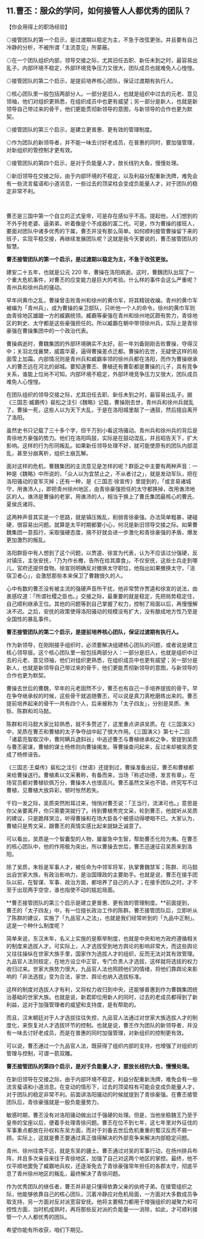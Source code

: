## 11.曹丕：服众的学问，如何接管人人都优秀的团队？
【你会用得上的职场经验】


◎接管团队的第一个启示，是过渡期以稳定为主，不急于改弦更张。并且要有自己冷静的分析，不被所谓「主流意见」所蒙蔽。


◎在一个团队组织内部，领导交接之际，尤其旧任去职、新任未到之时，最容易出乱子。内部环境不稳定，外部环境竞争压力又很大，团队成员也就难免人心惶惶。


◎接管团队的第二个启示，是提前培养核心团队，保证过渡期有执行人。


◎核心团队里一般包括两部分人。一部分是旧人，也就是组织中过去的元老、意见领袖，他们对组织更熟悉，在组织成员中也更有威望；另一部分是新人，也就是新领导自己带过来的骨干，他们更能贯彻新领导的意图，与新领导的合作也更为默契。


◎接管团队的第三个启示，是建立更普惠、更有效的管理制度。


◎作为团队的新领导者，并不能一味去讨好老成员，在普惠的同时，要加强管理，对新组织的管控制才更有效。


◎接管团队的第四个启示，是对于负能量人才，放长线钓大鱼，慢慢处理。


◎新旧领导在交接之际，由于内部环境的不稳定，以及利益分配重新洗牌，难免会有一些流言蜚语和小道消息，一些过去的顶梁柱会变成负能量人才，对于团队的稳定非常不利。


 


  



曹丕是三国中第一个自立的正式皇帝，可是存在感似乎不高。提起他，人们想到的不外乎抢老婆、逼弟弟，听着像是个不成器的富二代。可是，作为曹操的接班人，要面对团队中诸多优秀的下属，曹丕并没有那么简单。如何顺利接管曹操留下来的班子，实现平稳交接，再继续发展团队呢？这就是我今天要说的，曹丕接管团队的智慧。


**曹丕接管团队的第一个启示，是过渡期以稳定为主，不急于改弦更张。**


建安二十五年，也就是公元 220 年，曹操在洛阳病逝。这时，曹魏团队出现了一个重大危机事件，对曹丕的应变能力是巨大的考验。什么样的事件会这么严重呢？青州兵和徐州兵的骚动。


早年间黄巾之乱，曹操曾击败青州和徐州的黄巾军，将其精锐收编。青州的黄巾军被编为「青州兵」，成为曹操的亲卫部队，只听他一个人的命令。徐州的黄巾军则由青徐地区雄踞一方的臧霸统领。臧霸等豪强在青州和徐州地区颇有势力，青徐地区的刺史、太守都是这些豪强担任的。所以臧霸在朝中带领徐州兵，实际上是青徐豪强在曹操集团中的一个政治代表。


曹操病逝时，曹魏集团的外部环境确实不太好。前一年刘备刚刚击败曹操，夺得汉中；关羽北伐襄樊，威震华夏，逼得曹操差点迁都。曹操的去世，无疑使这样的局面雪上加霜。内部情况则是青州兵和臧霸率领的徐州兵都在洛阳，而作为曹操继承人的曹丕远在河北的邺城。要知道曹丕、曹植还有曹彰都是曹操的儿子，具有竞争关系，谁能上位尚不可知。内部环境不稳定，外部环境竞争压力又很大，团队成员难免人心惶惶。


在团队组织的领导交接之际，尤其旧任去职、新任未到之时，最容易出乱子。据《三国志·臧霸传》裴松之注引《魏略》记载，曹操刚去世，青州兵和徐州兵就乱了。曹操一死，这些人以为天下大乱，于是在洛阳城里敲了一通鼓，然后擅自离开了洛阳。


虽然史书只记载了三十多个字，但千万别小看这场骚动。青州兵和徐州兵的背后是青徐地方豪强的势力。他们在洛阳鸣鼓，实际是在鼓动混乱，并且昭告天下，扩大影响。这样的行为形同叛乱。如果新任领导处理不好，就可能使原有的团队内部混乱，甚至分崩离析，组织土崩瓦解。


面对这样的危机，曹魏集团的主流意见是怎样的呢？群臣之中主要有两种声音：一种是《魏略》中所说的，「众人以为宜禁止之，不从者讨之」，就是发动军队，把在洛阳骚动的变军灭掉；还有一种，是《三国志·徐宣传》里提到的，「或言易诸城守，用谯沛人」，即把青州徐州地区，由青徐豪强担任的太守都换掉，改用谯沛地区的人。谯沛是曹操的老家，用谯沛的人，相当于换上了曹氏集团最核心的曹氏、夏侯氏诸将。


这两种声音其实是一个思路，就是镇压叛乱，削弱青徐豪强。办法简单粗暴，硬碰硬，很容易出问题。就算是太平时期都要小心，何况是新旧领导交接之际。如果曹魏集团一意孤行，采取强硬态度，搞不好就会进一步激化和青徐豪强的矛盾，爆发更加激烈的叛乱。


洛阳群臣中有人想到了这个问题，以贾逵、徐宣为代表，认为不应该过分强硬，反对镇压，主张安抚，「乃为作长檄，告所在给其廪食」。不仅安抚，这些士兵走到哪儿，官府还提供食物。徐宣则明确反对撤换太守职位，他指出如果撤换太守，「沮宿卫者心」，会激怒那些本来保卫了曹魏很久的人。


心中有数的曹丕没有被主流的强硬声音所干扰，他非常赞许贾逵和徐宣的说法，由衷感叹道：「所谓社稷之臣也。」交接之际，最重要的就是稳定，先把局势稳定住，自己顺利继承王位。其他的问题等到自己掌握了权力，控制了局面以后，再慢慢解决不迟。之后，安抚的政策使得洛阳骚动的规模没有扩大，没有酿成地方性乃至是全国性的暴乱事件。


**曹丕接管团队的第二个启示，是提前培养核心团队，保证过渡期有执行人。**


作为新领导，在刚刚接手组织时，必须要解决组建核心团队的问题，或者说是建立核心领导层。这个核心团队里一般包括两部分人：一部分是旧人，也就是组织中过去的元老、意见领袖，他们对组织更熟悉，在组织成员中也更有威望；另一部分是新人，也就是新领导自己带过来的骨干，他们更能贯彻新领导的意图，与新领导的合作也更为默契。


曹操去世后的曹魏，早年的元老固然不少，曹丕也有自己一手培养提拔的骨干。早在争夺继承权的时候，这些骨干就追随曹丕，可以说是真刀真枪磨练出来的。曹丕提前培养起来的骨干一共有四个人，后来被称为「太子四友」，分别是吴质、朱铄、陈群和司马懿。


陈群和司马懿大家比较熟悉，就不多赘述了，这里重点讲讲吴质。在《三国演义》中，吴质在曹丕和曹植的太子争夺战中起了很大作用。《三国演义》第七十二回「诸葛亮智取汉中，曹阿瞒兵退斜谷」中追述曹丕与曹植继承权之争，曾提到吴质与曹丕密谋，曹植的谋士杨修则向曹操揭发。等曹操查问起来，反过来却被吴质变成了杨修诬告。


《三国志·王粲传》裴松之注引《世语》还提到过，曹操准备出征，曹丕和曹植都来给曹操送行。曹植素以文采著称，有备而来，当场「称述功德，发言有章」。在场官员都对曹植钦佩万分，曹操本人也很高兴。曹丕虽然文采也不错，终究写不过曹植，见曹植大放异彩，顿时怅然若失。


千钧一发之际，吴质突然附耳过来，悄悄对曹丕说：「王当行，流涕可也。」意思是你父亲要离开，你只需要哭就行了。待到曹植秀完文采，轮到曹丕，他就听从吴质的建议，只是跪拜哭泣，听得曹操和在场大臣各个被感动得哽咽不已。大家认为，曹植只是秀文采，跟曹丕的真情实感比起来就缺乏诚意了。


可以看出，吴质是一个智囊型的人物，屡屡急中生智，帮助曹丕化险为夷。在曹丕的核心团队中，他的作用极为突出，所以曹操去世后，曹丕迅速征召吴质来到洛阳。


除了吴质，朱铄是军事人才，被任命为中领军将军，执掌曹魏禁军；陈群、司马懿出自世家大族，有政治影响力，是治国理政的主要助手。也就是说，曹丕在接手团队以前，在智谋、军事、政治方面，都培养了自己的人才；在接手团队之时，才不至于出现两手空空，谁也指使不动的尴尬局面。


**曹丕接管团队的第三个启示是建立更普惠、更有效的管理制度。**前面提到，曹丕的「太子四友」中，有一位擅长政治工作的陈群。曹丕接管团队后，立即听从了陈群的建议，实施了「九品官人之法」，也就是我们经常听到的「九品中正制」。这是一个种什么制度呢？


简单来说，东汉末年，名义上实施的是察举制度，也就是中央和地方政府遵循相关的制度来选拔人才。可实际上，人才选拔受到地方舆论的影响非常大，而这些舆论又往往操纵在世家大族手里，国家作为选拔人才的组织，反而无法对其有效管理。九品官人法则规定，在地方设立中正官，专门负责人才选拔，这样就将选拔的权力收归过来。世家大族势力很大，九品官人法也照顾他们的情绪，将他们靠舆论来影响的「非法选拔」变为合法，家世、舆论也纳入选拔标准。


这样的制度对选拔人才有利，又将权力收归到中央，还能够普惠到作为曹魏集团统治基础的世家大族。也就是说，新君即位用新人的同时，过去的老成员都得到了新利益，这对于加强管理者的威望和支持度，是有帮助的。


而且，汉末朝廷对于人才选拔往往失控，九品官人法通过对世家大族选拔人才的制度化，来恢复对人才选拔环节的控制。也就是说，曹丕作为团队的新领导者，并没有一味去讨好老成员，而是在普惠的同时加强管理，对新组织的控制更有效。


可以说，曹丕通过一个九品官人法，既获得了组织内部的支持，也增强了对组织的管理与控制，可谓一箭双雕。


**曹丕接管团队的第四个启示，是对于负能量人才，要放长线钓大鱼，慢慢处理。**


在新旧领导在交接之际，由于内部环境不稳定，利益分配重新洗牌，难免会有一些流言蜚语和小道消息。在变动的情形下，过去的顶梁柱有可能会变成负能量人才，对于团队的稳定非常不利。前面讲洛阳骚动的时候就提到了青徐豪强。在曹丕接管团队后，青徐豪强就是一股负能量势力。


敏感时期，曹丕没有对洛阳骚动做出过于强硬的处理。但是，当他坐稳魏王乃至于皇帝的宝座以后，便着手处理青徐问题。曹丕在位不到七年，这七年里对外征伐的军事重点都放在孙权和东吴方面，而对于刘备去世后危机重重的蜀汉反而不屑一顾。实际上，这就是曹丕要通过真正值得解决的外部竞争来解决内部稳定问题。


青州、徐州往南不远，就是东吴的疆土。曹丕通过对吴的军事行动，在扬州排兵布阵，并且多次亲自来往于青徐地区，加强了自己对这两个地区的掌控。最终，他不仅平顺地罢免了臧霸地兵权，还逐渐免去了青徐豪强常年担任的各郡太守，彻底平息了青州徐州地区的叛乱，最终解决了青徐问题。


作为优秀团队的继任者，曹丕并非是只懂得依靠父亲的纨绔子弟。在接管组织之际，他能够依靠自己的核心团队，沉着冷静应对危机局面，一方面对大多数成员争取支持，另一方面对反对派宽容安抚。他将主要精力都用于增强组织的凝聚力和可控性方面，当时机成熟时，再将那些反对派的负能量一一消除，如此，才可顺利接管一个人人都优秀的团队。


希望你能有所收获，咱们下期见。

